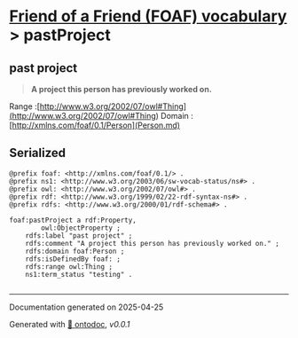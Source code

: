 # [Friend of a Friend (FOAF) vocabulary](../homepage.md) > pastProject

## past project

> **A project this person has previously worked on.**

Range :[http://www.w3.org/2002/07/owl#Thing](<http://www.w3.org/2002/07/owl#Thing>)
Domain :[http://xmlns.com/foaf/0.1/Person](Person.md)

## Serialized

```ttl
@prefix foaf: <http://xmlns.com/foaf/0.1/> .
@prefix ns1: <http://www.w3.org/2003/06/sw-vocab-status/ns#> .
@prefix owl: <http://www.w3.org/2002/07/owl#> .
@prefix rdf: <http://www.w3.org/1999/02/22-rdf-syntax-ns#> .
@prefix rdfs: <http://www.w3.org/2000/01/rdf-schema#> .

foaf:pastProject a rdf:Property,
        owl:ObjectProperty ;
    rdfs:label "past project" ;
    rdfs:comment "A project this person has previously worked on." ;
    rdfs:domain foaf:Person ;
    rdfs:isDefinedBy foaf: ;
    rdfs:range owl:Thing ;
    ns1:term_status "testing" .


```

---

Documentation generated on 2025-04-25

Generated with [📑 ontodoc](https://github.com/StephaneBranly/ontodoc), *v0.0.1*